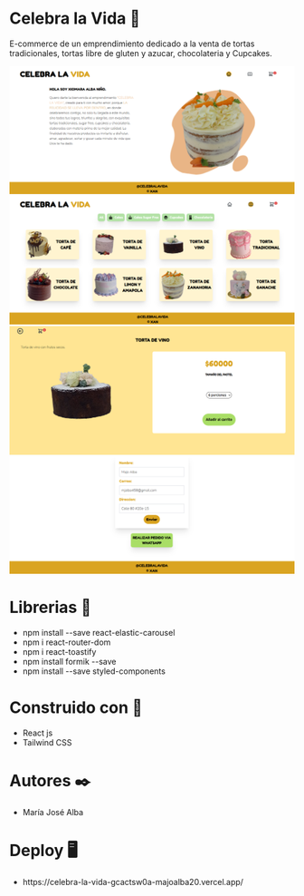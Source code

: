 <h1>Celebra la Vida 🥮</h1>

E-commerce de un emprendimiento dedicado a la venta de tortas tradicionales, tortas libre de gluten y azucar, chocolateria y Cupcakes.

<img src="src/assets/readmeHome.png">
<img src="src/assets/readmeCatalog.png">
<img src="src/assets/readmeDetail.png">
<img src="src/assets/readmeForm.png">

<h1>Librerias 📕</h1>

<ul>
    <li>npm install --save react-elastic-carousel</li>
    <li>npm i react-router-dom</li>
    <li>npm i react-toastify</li>
    <li>npm install formik --save</li>
    <li>npm install --save styled-components</li>
</ul>

<h1>Construido con 🔧</h1>

<ul>
    <li>React js</li>
    <li>Tailwind CSS</li>
</ul>

<h1>Autores ✒️</h1>

<ul>
    <li>María José Alba</li>
</ul>

<h1>Deploy 🖥️</h1>

<ul>
    <li>https://celebra-la-vida-gcactsw0a-majoalba20.vercel.app/</li>
</ul>


